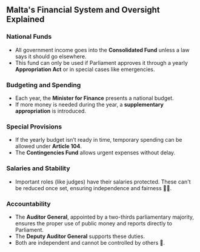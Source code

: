 ## Malta's Financial System and Oversight Explained

### National Funds

- All government income goes into the **Consolidated Fund** unless a law says it should go elsewhere.
- This fund can only be used if Parliament approves it through a yearly **Appropriation Act** or in special cases like emergencies.

### Budgeting and Spending

- Each year, the **Minister for Finance** presents a national budget.
- If more money is needed during the year, a **supplementary appropriation** is introduced.

### Special Provisions

- If the yearly budget isn’t ready in time, temporary spending can be allowed under **Article 104**.
- The **Contingencies Fund** allows urgent expenses without delay.

### Salaries and Stability

- Important roles (like judges) have their salaries protected. These can't be reduced once set, ensuring independence and fairness 🧑‍⚖️.

### Accountability

- The **Auditor General**, appointed by a two-thirds parliamentary majority, ensures the proper use of public money and reports directly to Parliament.
- The **Deputy Auditor General** supports these duties.
- Both are independent and cannot be controlled by others 🔎.
